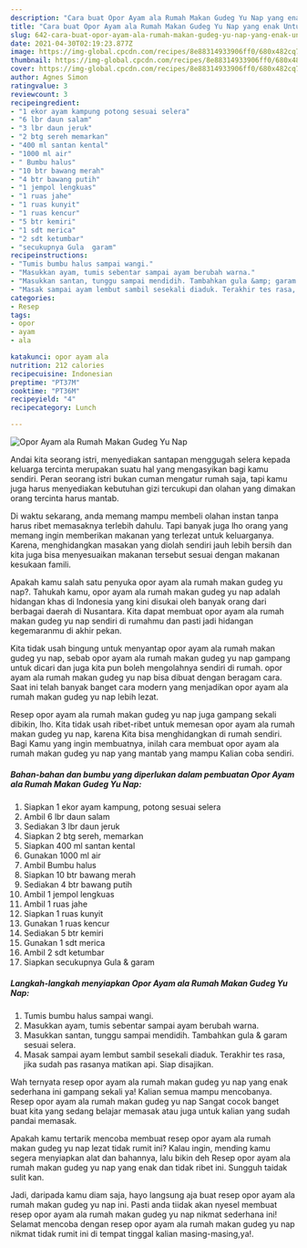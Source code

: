 ```yaml
---
description: "Cara buat Opor Ayam ala Rumah Makan Gudeg Yu Nap yang enak Untuk Jualan"
title: "Cara buat Opor Ayam ala Rumah Makan Gudeg Yu Nap yang enak Untuk Jualan"
slug: 642-cara-buat-opor-ayam-ala-rumah-makan-gudeg-yu-nap-yang-enak-untuk-jualan
date: 2021-04-30T02:19:23.877Z
image: https://img-global.cpcdn.com/recipes/8e88314933906ff0/680x482cq70/opor-ayam-ala-rumah-makan-gudeg-yu-nap-foto-resep-utama.jpg
thumbnail: https://img-global.cpcdn.com/recipes/8e88314933906ff0/680x482cq70/opor-ayam-ala-rumah-makan-gudeg-yu-nap-foto-resep-utama.jpg
cover: https://img-global.cpcdn.com/recipes/8e88314933906ff0/680x482cq70/opor-ayam-ala-rumah-makan-gudeg-yu-nap-foto-resep-utama.jpg
author: Agnes Simon
ratingvalue: 3
reviewcount: 3
recipeingredient:
- "1 ekor ayam kampung potong sesuai selera"
- "6 lbr daun salam"
- "3 lbr daun jeruk"
- "2 btg sereh memarkan"
- "400 ml santan kental"
- "1000 ml air"
- " Bumbu halus"
- "10 btr bawang merah"
- "4 btr bawang putih"
- "1 jempol lengkuas"
- "1 ruas jahe"
- "1 ruas kunyit"
- "1 ruas kencur"
- "5 btr kemiri"
- "1 sdt merica"
- "2 sdt ketumbar"
- "secukupnya Gula  garam"
recipeinstructions:
- "Tumis bumbu halus sampai wangi."
- "Masukkan ayam, tumis sebentar sampai ayam berubah warna."
- "Masukkan santan, tunggu sampai mendidih. Tambahkan gula &amp; garam sesuai selera."
- "Masak sampai ayam lembut sambil sesekali diaduk. Terakhir tes rasa, jika sudah pas rasanya matikan api. Siap disajikan."
categories:
- Resep
tags:
- opor
- ayam
- ala

katakunci: opor ayam ala 
nutrition: 212 calories
recipecuisine: Indonesian
preptime: "PT37M"
cooktime: "PT36M"
recipeyield: "4"
recipecategory: Lunch

---
```



![Opor Ayam ala Rumah Makan Gudeg Yu Nap](https://img-global.cpcdn.com/recipes/8e88314933906ff0/680x482cq70/opor-ayam-ala-rumah-makan-gudeg-yu-nap-foto-resep-utama.jpg)

Andai kita seorang istri, menyediakan santapan menggugah selera kepada keluarga tercinta merupakan suatu hal yang mengasyikan bagi kamu sendiri. Peran seorang istri bukan cuman mengatur rumah saja, tapi kamu juga harus menyediakan kebutuhan gizi tercukupi dan olahan yang dimakan orang tercinta harus mantab.

Di waktu  sekarang, anda memang mampu membeli olahan instan tanpa harus ribet memasaknya terlebih dahulu. Tapi banyak juga lho orang yang memang ingin memberikan makanan yang terlezat untuk keluarganya. Karena, menghidangkan masakan yang diolah sendiri jauh lebih bersih dan kita juga bisa menyesuaikan makanan tersebut sesuai dengan makanan kesukaan famili. 



Apakah kamu salah satu penyuka opor ayam ala rumah makan gudeg yu nap?. Tahukah kamu, opor ayam ala rumah makan gudeg yu nap adalah hidangan khas di Indonesia yang kini disukai oleh banyak orang dari berbagai daerah di Nusantara. Kita dapat membuat opor ayam ala rumah makan gudeg yu nap sendiri di rumahmu dan pasti jadi hidangan kegemaranmu di akhir pekan.

Kita tidak usah bingung untuk menyantap opor ayam ala rumah makan gudeg yu nap, sebab opor ayam ala rumah makan gudeg yu nap gampang untuk dicari dan juga kita pun boleh mengolahnya sendiri di rumah. opor ayam ala rumah makan gudeg yu nap bisa dibuat dengan beragam cara. Saat ini telah banyak banget cara modern yang menjadikan opor ayam ala rumah makan gudeg yu nap lebih lezat.

Resep opor ayam ala rumah makan gudeg yu nap juga gampang sekali dibikin, lho. Kita tidak usah ribet-ribet untuk memesan opor ayam ala rumah makan gudeg yu nap, karena Kita bisa menghidangkan di rumah sendiri. Bagi Kamu yang ingin membuatnya, inilah cara membuat opor ayam ala rumah makan gudeg yu nap yang mantab yang mampu Kalian coba sendiri.

<!--inarticleads1-->

##### Bahan-bahan dan bumbu yang diperlukan dalam pembuatan Opor Ayam ala Rumah Makan Gudeg Yu Nap:

1. Siapkan 1 ekor ayam kampung, potong sesuai selera
1. Ambil 6 lbr daun salam
1. Sediakan 3 lbr daun jeruk
1. Siapkan 2 btg sereh, memarkan
1. Siapkan 400 ml santan kental
1. Gunakan 1000 ml air
1. Ambil  Bumbu halus
1. Siapkan 10 btr bawang merah
1. Sediakan 4 btr bawang putih
1. Ambil 1 jempol lengkuas
1. Ambil 1 ruas jahe
1. Siapkan 1 ruas kunyit
1. Gunakan 1 ruas kencur
1. Sediakan 5 btr kemiri
1. Gunakan 1 sdt merica
1. Ambil 2 sdt ketumbar
1. Siapkan secukupnya Gula &amp; garam




<!--inarticleads2-->

##### Langkah-langkah menyiapkan Opor Ayam ala Rumah Makan Gudeg Yu Nap:

1. Tumis bumbu halus sampai wangi.
1. Masukkan ayam, tumis sebentar sampai ayam berubah warna.
1. Masukkan santan, tunggu sampai mendidih. Tambahkan gula &amp; garam sesuai selera.
1. Masak sampai ayam lembut sambil sesekali diaduk. Terakhir tes rasa, jika sudah pas rasanya matikan api. Siap disajikan.




Wah ternyata resep opor ayam ala rumah makan gudeg yu nap yang enak sederhana ini gampang sekali ya! Kalian semua mampu mencobanya. Resep opor ayam ala rumah makan gudeg yu nap Sangat cocok banget buat kita yang sedang belajar memasak atau juga untuk kalian yang sudah pandai memasak.

Apakah kamu tertarik mencoba membuat resep opor ayam ala rumah makan gudeg yu nap lezat tidak rumit ini? Kalau ingin, mending kamu segera menyiapkan alat dan bahannya, lalu bikin deh Resep opor ayam ala rumah makan gudeg yu nap yang enak dan tidak ribet ini. Sungguh taidak sulit kan. 

Jadi, daripada kamu diam saja, hayo langsung aja buat resep opor ayam ala rumah makan gudeg yu nap ini. Pasti anda tiidak akan nyesel membuat resep opor ayam ala rumah makan gudeg yu nap nikmat sederhana ini! Selamat mencoba dengan resep opor ayam ala rumah makan gudeg yu nap nikmat tidak rumit ini di tempat tinggal kalian masing-masing,ya!.

